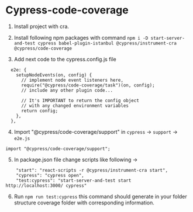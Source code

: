 # Cypress-code-coverage

1. Install project with cra.

2. Install following npm packages with command
`npm i -D start-server-and-test cypress babel-plugin-istanbul @cypress/instrument-cra @cypress/code-coverage`

3. Add next code to the cypress.config.js file 

```
  e2e: {
    setupNodeEvents(on, config) {
      // implement node event listeners here,
      require("@cypress/code-coverage/task")(on, config);
      // include any other plugin code...

      // It's IMPORTANT to return the config object
      // with any changed environment variables
      return config;
    },
  },
```

4. Import "@cypress/code-coverage/support" in `cypress` -> `support` -> `e2e.js`

`import "@cypress/code-coverage/support";`

5. In package.json file change scripts like following -> 

```
    "start": "react-scripts -r @cypress/instrument-cra start",
    "cypress": "cypress open",
    "test:cypress": "start-server-and-test start http://localhost:3000/ cypress"
```

6. Run `npm run test:cypress` this command should generate in your folder structure coverage folder with corresponding information.




